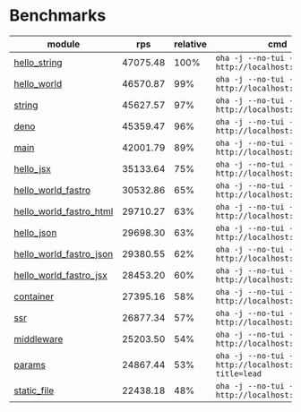 # Benchmarks
| module                                                          | rps      | relative | cmd                                                            |
| --------------------------------------------------------------- | -------- | -------- | -------------------------------------------------------------- |
| [hello_string](/examples/hello_string.ts)                       | 47075.48 | 100%     | `oha -j --no-tui -z 10s http://localhost:9000`                 |
| [hello_world](/examples/hello_world.ts)                         | 46570.87 | 99%      | `oha -j --no-tui -z 10s http://localhost:9000`                 |
| [string](/examples/string.ts)                                   | 45627.57 | 97%      | `oha -j --no-tui -z 10s http://localhost:9000`                 |
| [deno](/examples/deno.ts)                                       | 45359.47 | 96%      | `oha -j --no-tui -z 10s http://localhost:9000`                 |
| [main](/examples/main.ts)                                       | 42001.79 | 89%      | `oha -j --no-tui -z 10s http://localhost:9000`                 |
| [hello_jsx](/examples/hello_jsx.tsx)                            | 35133.64 | 75%      | `oha -j --no-tui -z 10s http://localhost:9000`                 |
| [hello_world_fastro](/examples/hello_world_fastro.ts)           | 30532.86 | 65%      | `oha -j --no-tui -z 10s http://localhost:9000`                 |
| [hello_world_fastro_html](/examples/hello_world_fastro_html.ts) | 29710.27 | 63%      | `oha -j --no-tui -z 10s http://localhost:9000`                 |
| [hello_json](/examples/hello_json.ts)                           | 29698.30 | 63%      | `oha -j --no-tui -z 10s http://localhost:9000`                 |
| [hello_world_fastro_json](/examples/hello_world_fastro_json.ts) | 29380.55 | 62%      | `oha -j --no-tui -z 10s http://localhost:9000`                 |
| [hello_world_fastro_jsx](/examples/hello_world_fastro_jsx.tsx)  | 28453.20 | 60%      | `oha -j --no-tui -z 10s http://localhost:9000`                 |
| [container](/examples/container.ts)                             | 27395.16 | 58%      | `oha -j --no-tui -z 10s http://localhost:9000`                 |
| [ssr](/examples/ssr.ts)                                         | 26877.34 | 57%      | `oha -j --no-tui -z 10s http://localhost:9000`                 |
| [middleware](/examples/middleware.ts)                           | 25203.50 | 54%      | `oha -j --no-tui -z 10s http://localhost:9000`                 |
| [params](/examples/params.ts)                                   | 24867.44 | 53%      | `oha -j --no-tui -z 10s http://localhost:9000/agus?title=lead` |
| [static_file](/examples/static_file.ts)                         | 22438.18 | 48%      | `oha -j --no-tui -z 10s http://localhost:9000`                 |